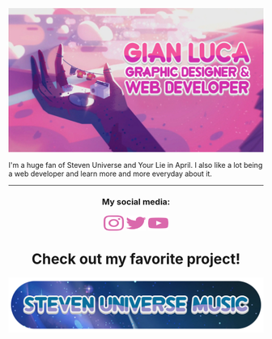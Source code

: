 [![MasterHead](banner_github.webp)](https://github.com/GLPG35)

I'm a huge fan of Steven Universe and Your Lie in April. I also like a lot being a web developer and learn more and more everyday about it.

---

<h3 align="center">My social media:</h3>

<p align="center">
  <a href="https://www.instagram.com/gistone_35/" target="blank"><img align="center" src="instagram.svg" alt="" height="30" width="40" /></a>
  <a href="https://twitter.com/Gisa27_35" target="blank"><img align="center" src="twitter.svg" height="30" width="40" /></a>
  <a href="https://www.youtube.com/channel/UCNnLKPfa7tDqcm2_mocfHpA" target="blank"><img align="center" src="youtube.svg" height="30" width="40" /></a>
</p>

<p align="center">
  <h1 align="center">Check out my favorite project!</h1>
  <a href="https://steven-universe-music.ml/">
    <img src="Steven_Universe_Music_Logo.webp" />
  </a>
</p>
